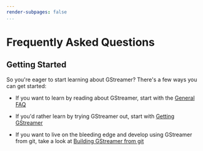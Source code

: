 ```yaml
---
render-subpages: false
...
```


# Frequently Asked Questions

## Getting Started

So you're eager to start learning about GStreamer? There's a few
ways you can get started:

  - If you want to learn by reading about GStreamer, start with
    the [General FAQ](frequently-asked-questions/general.md)

  - If you'd rather learn by trying GStreamer out, start with
    [Getting GStreamer](frequently-asked-questions/getting.md)

  - If you want to live on the bleeding edge and develop using
    GStreamer from git, take a look at [Building GStreamer from git](frequently-asked-questions/git.md)

